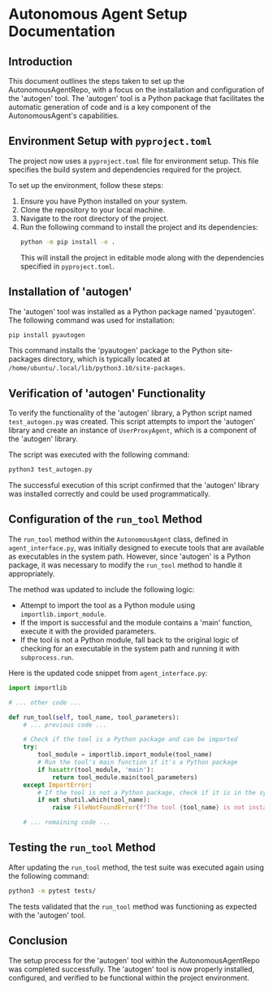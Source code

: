 # Autonomous Agent Setup Documentation

## Introduction
This document outlines the steps taken to set up the AutonomousAgentRepo, with a focus on the installation and configuration of the 'autogen' tool. The 'autogen' tool is a Python package that facilitates the automatic generation of code and is a key component of the AutonomousAgent's capabilities.

## Environment Setup with `pyproject.toml`
The project now uses a `pyproject.toml` file for environment setup. This file specifies the build system and dependencies required for the project.

To set up the environment, follow these steps:
1. Ensure you have Python installed on your system.
2. Clone the repository to your local machine.
3. Navigate to the root directory of the project.
4. Run the following command to install the project and its dependencies:
   ```bash
   python -m pip install -e .
   ```
   This will install the project in editable mode along with the dependencies specified in `pyproject.toml`.

## Installation of 'autogen'
The 'autogen' tool was installed as a Python package named 'pyautogen'. The following command was used for installation:
```bash
pip install pyautogen
```
This command installs the 'pyautogen' package to the Python site-packages directory, which is typically located at `/home/ubuntu/.local/lib/python3.10/site-packages`.

## Verification of 'autogen' Functionality
To verify the functionality of the 'autogen' library, a Python script named `test_autogen.py` was created. This script attempts to import the 'autogen' library and create an instance of `UserProxyAgent`, which is a component of the 'autogen' library.

The script was executed with the following command:
```bash
python3 test_autogen.py
```
The successful execution of this script confirmed that the 'autogen' library was installed correctly and could be used programmatically.

## Configuration of the `run_tool` Method
The `run_tool` method within the `AutonomousAgent` class, defined in `agent_interface.py`, was initially designed to execute tools that are available as executables in the system path. However, since 'autogen' is a Python package, it was necessary to modify the `run_tool` method to handle it appropriately.

The method was updated to include the following logic:
- Attempt to import the tool as a Python module using `importlib.import_module`.
- If the import is successful and the module contains a 'main' function, execute it with the provided parameters.
- If the tool is not a Python module, fall back to the original logic of checking for an executable in the system path and running it with `subprocess.run`.

Here is the updated code snippet from `agent_interface.py`:
```python
import importlib

# ... other code ...

def run_tool(self, tool_name, tool_parameters):
    # ... previous code ...

    # Check if the tool is a Python package and can be imported
    try:
        tool_module = importlib.import_module(tool_name)
        # Run the tool's main function if it's a Python package
        if hasattr(tool_module, 'main'):
            return tool_module.main(tool_parameters)
    except ImportError:
        # If the tool is not a Python package, check if it is in the system path
        if not shutil.which(tool_name):
            raise FileNotFoundError(f"The tool {tool_name} is not installed or not found in system path.")

    # ... remaining code ...
```

## Testing the `run_tool` Method
After updating the `run_tool` method, the test suite was executed again using the following command:
```bash
python3 -m pytest tests/
```
The tests validated that the `run_tool` method was functioning as expected with the 'autogen' tool.

## Conclusion
The setup process for the 'autogen' tool within the AutonomousAgentRepo was completed successfully. The 'autogen' tool is now properly installed, configured, and verified to be functional within the project environment.
